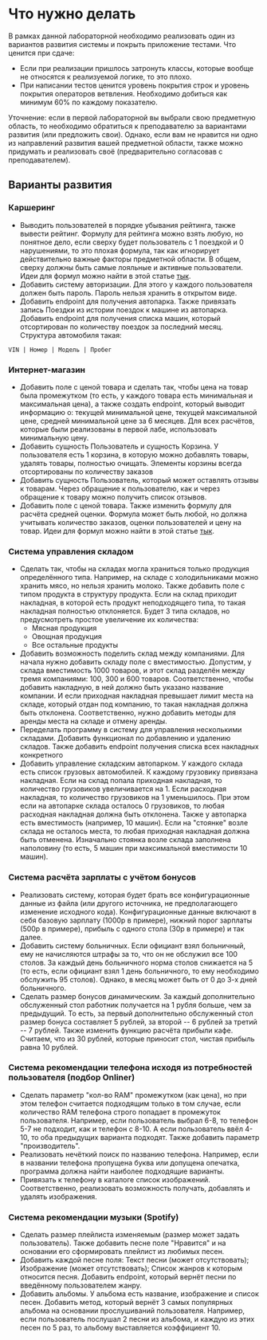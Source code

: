 # Что нужно делать
В рамках данной лабораторной необходимо реализовать один из вариантов развития системы и покрыть приложение тестами.
Что ценится при сдаче:
- Если при реализации пришлось затронуть классы, которые вообще не относятся к реализуемой логике, то это плохо.
- При написании тестов ценится уровень покрытия строк и уровень покрытия операторов ветвления. 
Необходимо добиться как минимум 60% по каждому показателю. 

Уточнение: если в первой лабораторной вы выбрали свою предметную область, то необходимо обратиться к преподавателю
за вариантами развития (или предложить свои). 
Однако, если вам не нравится ни одно из направлений развития вашей предметной области, также можно придумать и 
реализовать своё (предварительно согласовав с преподавателем).

## Варианты развития 

### Каршеринг 
- Выводить пользователей в порядке убывания рейтинга, также вывести рейтинг. Формулу для рейтинга можно взять любую, 
но понятное дело, если сверху будет пользователь с 1 поездкой и 0 нарушениями, то это плохая формула, так как
игнорирует действительно важные факторы предметной области. В общем, сверху должны быть самые лояльные и активные пользователи. 
Идеи для формул можно найти в этой статье [тык](https://habr.com/ru/company/darudar/blog/143188/).
- Добавить систему авторизации. Для этого у каждого пользователя должен быть пароль. Пароль нельзя хранить
в открытом виде. 
- Добавить endpoint для получения автопарка. Также привязать запись Поездки из истории поездок к машине из автопарка. 
Добавить endpoint для получения списка машин, который отсортирован по количеству поездок за последний месяц.
Структура автомобиля такая: 
``` 
VIN | Номер | Модель | Пробег 
```

### Интернет-магазин 
- Добавить поле с ценой товара и сделать так, чтобы цена на товар была промежутком (то есть, у каждого товара есть минимальная и максимальная цена), 
а также создать endpoint, который выводит информацию о: текущей минимальной цене, текущей максимальной цене, средней минимальной цене за 6 месяцев.
Для всех расчётов, которые были реализованы в первой лабе, использовать минимальную цену. 
- Добавить сущность Пользователь и сущность Корзина. У пользователя есть 1 корзина, в которую можно добавлять товары, 
удалять товары, полностью очищать. Элементы корзины всегда отсортированы по количеству заказов
- Добавить сущность Пользователь, который может оставлять отзывы к товарам. Через обращение к пользователю, 
как и через обращение к товару можно получить список отзывов.
- Добавить поле с ценой товара. Также изменить формулу для расчёта средней оценки. Формула может быть любой, 
но должна учитывать количество заказов, оценки пользователей и цену на товар. Идеи для формул можно найти в этой статье
[тык](https://habr.com/ru/company/darudar/blog/143188/).

### Система управления складом
- Сделать так, чтобы на складах могла храниться только продукция определённого типа. 
Например, на складе с холодильниками можно хранить мясо, но нельзя хранить молоко. 
Также добавить поле с типом продукта в структуру продукта. Если на склад приходит накладная, в которой есть 
продукт неподходящего типа, то такая накладная полностью отклоняется. 
Будет 3 типа складов, но предусмотреть простое увеличение их количества:
  - Мясная продукция
  - Овощная продукция
  - Все остальные продукты
- Добавить возможность поделить склад между компаниями. Для начала нужно добавить складу поле с вместимостью. 
Допустим, у склада вместимость 1000 товаров, и этот склад разделён между тремя компаниями: 100, 300 и 600 товаров. 
Соответственно, чтобы добавить накладную, в ней должно быть указано название компании. И если приходная накладная превышает
лимит места на складе, который отдан под компанию, то такая накладная должна быть отклонена. Соответственно, нужно добавить
методы для аренды места на складе и отмену аренды. 
- Переделать программу в систему для управления несколькими складами. Добавить функционал по добавлению и удалению складов.
Также добавить endpoint получения списка всех накладных конкретного
- Добавить управление складским автопарком. У каждого склада есть список грузовых автомобилей. К каждому грузовику 
привязана накладная. Если на склад попала приходная накладная, то количество грузовиков увеличивается на 1. 
Если расходная накладная, то количество грузовиков на 1 уменьшилось. При этом если на автопарке склада осталось 0 
грузовиков, то любая расходная накладная должна быть отклонена. Также у автопарка есть вместимость (например, 10 машин).
Если на "стоянке" возле склада не осталось места, то любая приходная накладная должна быть отменена. Изначально стоянка 
возле склада заполнена наполовину (то есть, 5 машин при максимальной вместимости 10 машин).

### Система расчёта зарплаты с учётом бонусов
- Реализовать систему, которая будет брать все конфигурационные данные из файла (или другого источника, не предполагающего
изменение исходного кода). Конфигурационные данные включают в себя базовую зарплату (1000р в примере),
нижний порог зарплаты (500р в примере), прибыль с одного стола (30р в примере) и так далее.
- Добавить систему больничных. Если официант взял больничный, ему не начисляются штрафы за то, что он не обслужил 
все 100 столов. За каждый день больничного норма столов снижается на 5 (то есть, если официант взял 1 день больничного, 
то ему необходимо обслужить 95 столов). Однако, в месяц может быть от 0 до 3-х дней больничного.
- Сделать размер бонусов динамическим. За каждый дополнительно обслуженный стол работник получается на 1 рубля больше, 
чем за предыдущий. То есть, за первый дополнительно обслуженный стол размер бонуса составляет 5 рублей, за второй -- 6 рублей
за третий -- 7 рублей. Также изменить функцию расчёта прибыли кафе. Считаем, что из 30 рублей, которые приносит стол,
чистая прибыль равна 10 рублей. 

### Система рекомендации телефона исходя из потребностей пользователя (подбор Onliner)
- Сделать параметр "кол-во RAM" промежутком (как цена), но при этом телефон считается подходящим только в том случае,
если количество RAM телефона строго попадает в промежуток пользователя. Например, если пользователь выбрал 6-8, то 
телефон 5-7 не подходит, как и телефон с 8-10. А если пользователь ввёл 4-10, то оба предыдущих варианта подходят. 
Также добавить параметр "производитель". 
- Реализовать нечёткий поиск по названию телефона. Например, если в названии телефона пропущена буква или допущена опечатка, 
программа должна найти наиболее подходящие варианты. 
- Привязать к телефону в каталоге список изображений. Соответственно, реализовать возможность получать, добавлять и удалять
изображения. 

### Система рекомендации музыки (Spotify)
- Сделать размер плейлиста изменяемым (размер может задать пользователь). Также добавить песне поле "Нравится" и на основании
его сформировать плейлист из любимых песен.
- Добавить каждой песне поля: Текст песни (может отсутствовать); Изображение (может отсутствовать);
Список жанров к которым относится песня. Добавить endpoint, который вернёт песни по введённому пользователем жанру.
- Добавить альбомы. У альбома есть название, изображение и список песен. Добавить метод, который вернёт 3 самых
популярных альбома на основании прослушиваний пользователя. Например, если пользователь послушал 2 песни из альбома, 
и каждую из этих песен по 5 раз, то альбому выставляется коэффициент 10. 

